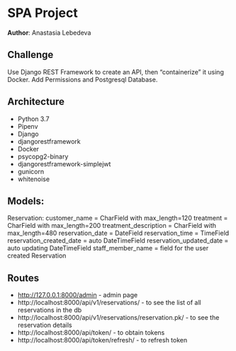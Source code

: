 #   SPA Project

**Author**: Anastasia Lebedeva

## Challenge
Use Django REST Framework to create an API, then “containerize” it using Docker.  Add Permissions and Postgresql Database.

## Architecture
* Python 3.7
* Pipenv
* Django
* djangorestframework
* Docker
* psycopg2-binary
* djangorestframework-simplejwt 
* gunicorn 
* whitenoise 

## Models:
Reservation:
  customer_name = CharField with max_length=120
  treatment = CharField with max_length=200
  treatment_description = CharField with max_length=480
  reservation_date = DateField
  reservation_time = TimeField
  reservation_created_date = auto DateTimeField
  reservation_updated_date = auto updating DateTimeField
  staff_member_name = field for the user created Reservation


## Routes
* http://127.0.0.1:8000/admin - admin page 
* http://localhost:8000/api/v1/reservations/ - to see the list of all reservations in the db
* http://localhost:8000/api/v1/reservations/reservation.pk/ - to see the reservation details
* http://localhost:8000/api/token/ - to obtain tokens
* http://localhost:8000/api/token/refresh/ - to refresh token